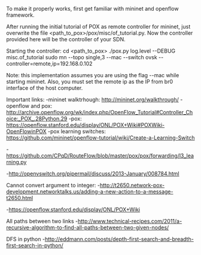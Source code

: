 To make it properly works, first get familiar with mininet and openflow framework.

After running the initial tutorial of POX as remote controller for mininet, just overwrite the file
<path_to_pox>/pox/misc/of_tutorial.py. Now the controller provided here will be the controller of your
SDN.

Starting the controller:
cd <path_to_pox>
./pox.py log.level --DEBUG misc.of_tutorial
sudo mn --topo single,3 --mac --switch ovsk --controller=remote,ip=192.168.0.102

Note: this implementation assumes you are using the flag --mac while starting mininet.
Also, you must set the remote ip as the IP from br0 interface of the host computer.


Important links:
-mininet walktrhough: http://mininet.org/walkthrough/
-openflow and pox: http://archive.openflow.org/wk/index.php/OpenFlow_Tutorial#Controller_Choice:_POX_.28Python.29
-pox: https://openflow.stanford.edu/display/ONL/POX+Wiki#POXWiki-OpenFlowinPOX
-pox learning switches: https://github.com/mininet/openflow-tutorial/wiki/Create-a-Learning-Switch

-https://github.com/CPqD/RouteFlow/blob/master/pox/pox/forwarding/l3_learning.py

-http://openvswitch.org/pipermail/discuss/2013-January/008784.html

Cannot convert argument to integer:
-http://t2650.network-pox-development.networktalks.us/adding-a-new-action-to-a-message-t2650.html

-https://openflow.stanford.edu/display/ONL/POX+Wiki

All paths between two links
-http://www.technical-recipes.com/2011/a-recursive-algorithm-to-find-all-paths-between-two-given-nodes/

DFS in python
-http://eddmann.com/posts/depth-first-search-and-breadth-first-search-in-python/
